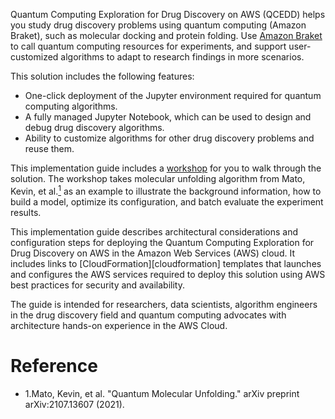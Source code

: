 Quantum Computing Exploration for Drug Discovery on AWS (QCEDD) helps you study drug discovery problems using quantum computing (Amazon Braket), such as molecular docking and protein folding. Use [Amazon Braket][braket] to call quantum computing resources for experiments, and support user-customized algorithms to adapt to research findings in more scenarios.

This solution includes the following features:

- One-click deployment of the Jupyter environment required for quantum computing algorithms.
- A fully managed Jupyter Notebook, which can be used to design and debug drug discovery algorithms.
- Ability to customize algorithms for other drug discovery problems and reuse them.

This implementation guide includes a [workshop](workshop/background.md) for you to walk through the solution. The workshop takes molecular unfolding algorithm from Mato, Kevin, et al.[<sup>1</sup>](#original-author) as an example to illustrate the background information, how to build a model, optimize its configuration, and batch evaluate the experiment results.

This implementation guide describes architectural considerations and configuration steps for deploying the Quantum Computing Exploration for Drug Discovery on AWS in the Amazon Web Services (AWS) cloud. It includes links to [CloudFormation][cloudformation] templates that
launches and configures the AWS services required to deploy this solution using AWS best practices for security and availability.

The guide is intended for researchers, data scientists, algorithm engineers in the drug discovery field and quantum computing advocates with architecture hands-on experience in the AWS Cloud.

# Reference

<div id='original-author'></div>
 
 - 1.Mato, Kevin, et al. "Quantum Molecular Unfolding." arXiv preprint arXiv:2107.13607 (2021).

[sagemaker]: https://aws.amazon.com/sagemaker/
[braket]: https://aws.amazon.com/braket/
[ecr]: https://aws.amazon.com/ecr/
[s3]: https://aws.amazon.com/s3/
[eventbridge]: https://aws.amazon.com/eventbridge/
[sns]: https://aws.amazon.com/sns/
